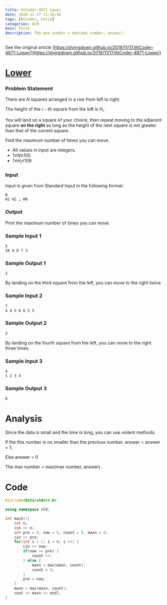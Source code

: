 ```yaml
---
title: AtCoder-4871 Lower
date: 2019-11-17 11:16:44
tags: [AtCoder, Force]
categories: ACM
main: Force
description: The max number = max(max number, answer).
---
```


See the original article [https://dyingdown.github.io/2019/11/17/AtCoder-4871-Lower/](https://dyingdown.github.io/2019/11/17/AtCoder-4871-Lower/)
# [Lower](https://abc139.contest.atcoder.jp/tasks/abc139_c?lang=en)

### Problem Statement				

There are $N$ squares arranged in a row from left to right.

The height of the $i-th$ square from the left is $H_i$.

You will land on a square of your choice, then repeat moving to the adjacent square **on the right** as long as the height of the next square is not greater than that of the current square.

Find the maximum number of times you can move.

<!--more-->

- All values in input are integers.
- 1≤$N$≤105
- 1≤$H_i$≤109

### Input

Input is given from Standard Input in the following format:

```
N
H1 H2 … HN
```

### Output

Print the maximum number of times you can move.

### Sample Input 1

```
5
10 4 8 7 3
```

### Sample Output 1

```
2
```

By landing on the third square from the left, you can move to the right twice.

### Sample Input 2

```
7
4 4 5 6 6 5 5
```

### Sample Output 2

```
3
```

By landing on the fourth square from the left, you can move to the right three times.

### Sample Input 3

```
4
1 2 3 4
```

### Sample Output 3

```
0
```

# Analysis

Since the data is small and the time is long, you can  use violent methods. 

If the this number is no smaller than the previous number, answer = answer + 1;

Else answer = 0

The max number = max(max number, answer).

# Code

```c++
#include<bits/stdc++.h>

using namespace std;

int main(){
	int n;
	cin >> n;
	int pre = 0, now = 0, count = 0, maxn = 0;
	cin >> pre;
	for(int i = 1; i < n; i ++) {
		cin >> now;
		if(now <= pre) {
			count ++;
		} else {
			maxn = max(maxn, count);
			count = 0;
		}
		pre = now;
	}
	maxn = max(maxn, count);
	cout << maxn << endl;
}
```